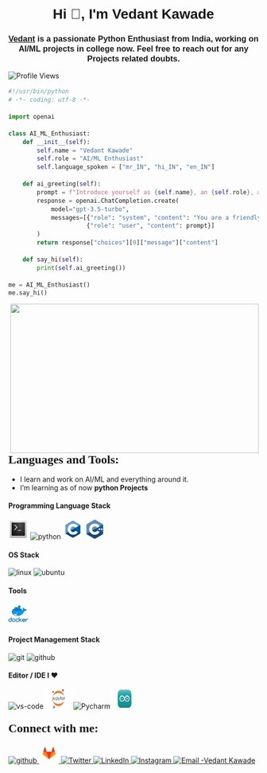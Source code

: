 <!-- Header Section -->
<h1 align="center"><font face="Arial">Hi 👋, I'm Vedant Kawade</font></h1>
<h3 align="center"><font face="Arial"><a href="https://www.linkedin.com/in/vedant-kawade-09501b278/" target="_blank" rel="noreferrer">Vedant</a> is a passionate Python Enthusiast from India, working on AI/ML projects in college now. Feel free to reach out for any Projects related doubts.</font></h3>

![Profile Views](https://komarev.com/ghpvc/?username=VedantKawade3&color=blue)

```python
#!/usr/bin/python
# -*- coding: utf-8 -*-

import openai

class AI_ML_Enthusiast:
    def __init__(self):
        self.name = "Vedant Kawade"
        self.role = "AI/ML Enthusiast"
        self.language_spoken = ["mr_IN", "hi_IN", "en_IN"]

    def ai_greeting(self):
        prompt = f"Introduce yourself as {self.name}, an {self.role}, and welcome visitors."
        response = openai.ChatCompletion.create(
            model="gpt-3.5-turbo",
            messages=[{"role": "system", "content": "You are a friendly AI assistant."},
                      {"role": "user", "content": prompt}]
        )
        return response["choices"][0]["message"]["content"]

    def say_hi(self):
        print(self.ai_greeting())

me = AI_ML_Enthusiast()
me.say_hi()
```

<!-- GIF -->
<img align="right" height="300" width="500" src="https://user-images.githubusercontent.com/74038190/212750672-2f3f2b50-c84f-4ed8-a60a-849ae69ff9df.gif" />

<!-- Languages and Tools Section -->
<h3 align="left"><font size="+2" face="Verdana">Languages and Tools:</font></h3>


- I learn and work on AI/ML and everything around it.
- I’m learning as of now **python Projects**


#### Programming Language Stack
<p align="left"><img src="icons/bash.png" alt="bash" title="bash" title="bash" width="40" height="40"/>  <img src="https://user-images.githubusercontent.com/74038190/212257472-08e52665-c503-4bd9-aa20-f5a4dae769b5.gif" alt="python" title="python" width="40" height="40"/> <img src="https://raw.githubusercontent.com/github/explore/f3e22f0dca2be955676bc70d6214b95b13354ee8/topics/c/c.png" alt="c" title="c" width="40" height="40"/>  <img src="https://raw.githubusercontent.com/github/explore/f3e22f0dca2be955676bc70d6214b95b13354ee8/topics/cpp/cpp.png" alt="c++" title="c++" width="40" height="40"/> <!-- <img src="https://www.techzine.eu/wp-content/uploads/2022/07/Rust_programming_language_black_logo.svg_.jpg" alt="rust" title="rust" width="80" height="40"/>--> <!-- <img src="https://raw.githubusercontent.com/github/explore/80688e429a7d4ef2fca1e82350fe8e3517d3494d/topics/java/java.png" alt="java" title="java8" width="40" height="40"/> --></p>

#### OS Stack
<p align="left"><img src="https://brandlogos.net/wp-content/uploads/2020/03/Linux-logo.png" alt="linux" title="linux" width="40" height="40"/>  <img src="https://www.vectorlogo.zone/logos/ubuntu/ubuntu-icon.svg" alt="ubuntu" title="ubuntu" width="40" height="40"/>  

#### Tools 
<p align="left">
<img src="https://raw.githubusercontent.com/github/explore/80688e429a7d4ef2fca1e82350fe8e3517d3494d/topics/docker/docker.png" alt="docker" title="docker" width="40" height="40"/></p>

#### Project Management Stack
<p align="left"><img src="https://user-images.githubusercontent.com/74038190/212281775-b468df30-4edc-4bf8-a4ee-f52e1aaddc86.gif" alt="git" title="git" width="40" height="40"/>  <img src="https://www.vectorlogo.zone/logos/github/github-icon.svg" alt="github" title="github" width="40" height="40"/></p>

#### Editor / IDE I ♥
<p align="left"> <!-- <img src="https://cdn.worldvectorlogo.com/logos/intellij-idea-1.svg" alt="intellij" title="intellij" width="50" height="40"/> <img src="icons/android-studio.png" alt="android-studio" title="android-studio" width="40" height="40"/>--> <img src="https://user-images.githubusercontent.com/74038190/212257465-7ce8d493-cac5-494e-982a-5a9deb852c4b.gif" alt="vs-code" title="vs-code" width="40" height="40"/><img src="icons/jupyter-notebook.png" alt="jupyter-notebook" title="jupyter-notebook" width="60" height="40"/><img src="https://github.com/Anmol-Baranwal/Cool-GIFs-For-GitHub/assets/74038190/de038172-e903-4951-926c-755878deb0b4" alt="Pycharm" title="Pycharm" width="40" height="40"/><img src="icons/Arduino-IDE.png" alt="Arduino-IDE" title="Arduino-IDE" width="60" height="40"/> </p>

<!-- Contact Section -->
<h3 align="left"><font size="+2" face="Verdana">Connect with me:</font></h3>
<p align="left">
</p>
<a href="https://github.com/VedantKawade3" target="_blank">
<img src="https://user-images.githubusercontent.com/74038190/212257468-1e9a91f1-b626-4baa-b15d-5c385dfa7ed2.gif" alt="github" title="github" width="40" height="40"/>
</a>
<a href="https://gitlab.com/VedantKawade3" target="_blank">
<img src="icons/gitlab.gif" alt="GitLab" title="GitLab" width="40" height="40"/>
</a>
<a href="https://x.com/Vedant_Kawade07" target="_blank">
<img src="https://github.com/Anmol-Baranwal/Cool-GIFs-For-GitHub/assets/74038190/cc4fe88c-7f7a-41d8-b449-34b7a178c1c6" alt="Twitter" title="Twitter" width="40" height="40"/>
</a>
<a href="https://www.linkedin.com/in/vedant-kawade-09501b278/" target="_blank">
<img src="https://user-images.githubusercontent.com/74038190/235294012-0a55e343-37ad-4b0f-924f-c8431d9d2483.gif" alt="LinkedIn" title="LinkedIn" width="40" height="40"/>
</a>
<a href="https://www.instagram.com/" target="_blank">
<img src="https://user-images.githubusercontent.com/74038190/235294013-a33e5c43-a01c-43f6-b44d-a406d8b4ab75.gif" alt="Instagram" title="Instagram" width="40" height="40"/>
</a>
<a href="mailto:vedantkawade.official@gmail.com" target="_blank">
<img src="https://user-images.githubusercontent.com/74038190/216122065-2f028bae-25d6-4a3c-bc9f-175394ed5011.png" alt="Email -Vedant Kawade" title="Email -Vedant Kawade" width="40" height="40"/>
</a>

